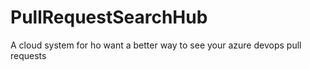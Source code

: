 # PullRequestSearchHub
A cloud system for ho want a better way to see your azure devops pull requests
